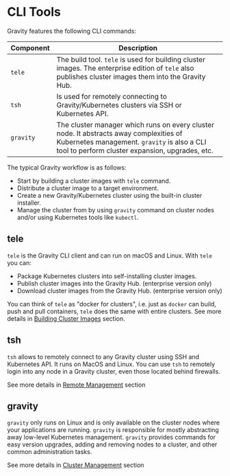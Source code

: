 # CLI Tools

Gravity features the following CLI commands:

| Component   | Description
|-------------|---------------------------------------------------------------------------------------------------------------------------------------------------------|
| `tele`      | The build tool. `tele` is used for building cluster images. The enterprise edition of `tele` also publishes cluster images them into the Gravity Hub.  |
| `tsh`       | Is used for remotely connecting to Gravity/Kubernetes clusters via SSH or Kubernetes API.   |
| `gravity`   | The cluster manager which runs on every cluster node. It abstracts away complexities of Kubernetes management. `gravity` is also a CLI tool to perform cluster expansion, upgrades, etc.  |

The typical Gravity workflow is as follows:

* Start by building a cluster images with `tele` command.
* Distribute a cluster image to a target environment.
* Create a new Gravity/Kubernetes cluster using the built-in cluster installer.
* Manage the cluster from by using `gravity` command on cluster nodes and/or
  using Kubernetes tools like `kubectl`.

## tele

`tele` is the Gravity CLI client and can run on macOS and Linux. With `tele` you can:

* Package Kubernetes clusters into self-installing cluster images.
* Publish cluster images into the Gravity Hub. (enterprise version only)
* Download cluster images from the Gravity Hub. (enterprise version only)

You can think of `tele` as "docker for clusters", i.e. just as `docker` can
build, push and pull containers, `tele` does the same with entire clusters. See
more details in [Building Cluster Images](pack.md) section.

## tsh

`tsh` allows to remotely connect to any Gravity cluster using SSH and
Kubernetes API. It runs on MacOS and Linux. You can use `tsh` to remotely
login into any node in a Gravity cluster, even those located behind firewalls.

See more details in [Remote Management](manage.md) section

## gravity

`gravity` only runs on Linux and is only available on the cluster nodes where
your applications are running. `gravity` is responsible for mostly abstracting
away low-level Kubernetes management. `gravity` provides commands for easy
version upgrades, adding and removing nodes to a cluster, and other common
administration tasks. 

See more details in [Cluster Management](cluster.md) section
